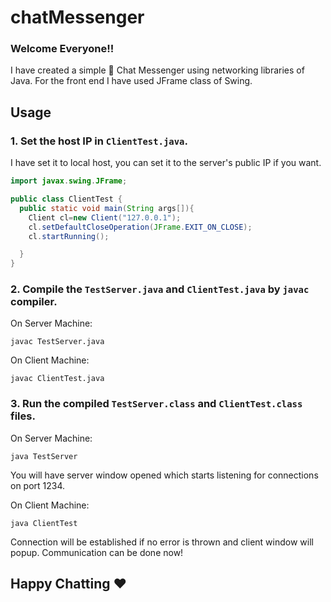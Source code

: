 # chatMessenger
### Welcome Everyone!!


I have created a simple 💬 Chat Messenger using networking libraries of Java. For the front end I have used JFrame class of Swing.

## Usage
### 1. Set the host IP in `ClientTest.java`.
I have set it to local host, you can set it to the server's public IP if you want.
```java
import javax.swing.JFrame;

public class ClientTest {
  public static void main(String args[]){
    Client cl=new Client("127.0.0.1");
    cl.setDefaultCloseOperation(JFrame.EXIT_ON_CLOSE);
    cl.startRunning();

  }
}
```
### 2. Compile the `TestServer.java` and `ClientTest.java` by `javac` compiler. 
On Server Machine:
```shell
javac TestServer.java
```
On Client Machine:
```shell
javac ClientTest.java
```

### 3. Run the compiled `TestServer.class` and `ClientTest.class` files.
On Server Machine:
```shell
java TestServer
```
You will have server window opened which starts listening for connections on port 1234.



On Client Machine:
```shell
java ClientTest
```
Connection will be established if no error is thrown and client window will popup.
Communication can be done now!


## Happy Chatting ♥️

